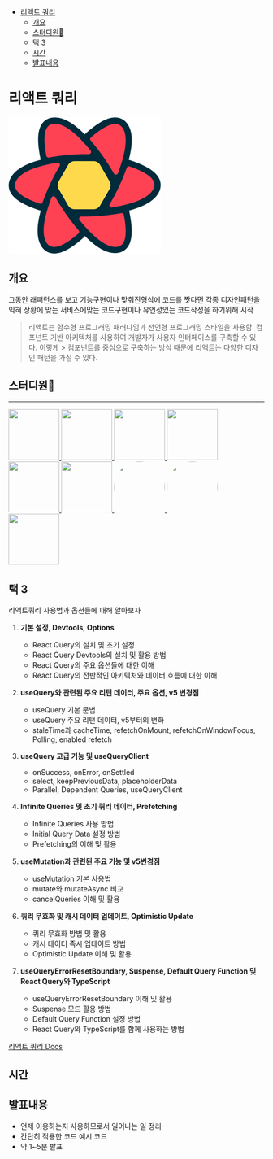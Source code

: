 - [리액트 쿼리](#리액트-쿼리)
  - [개요](#개요)
  - [스터디원🤔](#스터디원)
  - [택 3](#택-3)
  - [시간](#시간)
  - [발표내용](#발표내용)

# 리액트 쿼리

![리액트쿼리](./img/reactquery.png)

## 개요

그동안 래퍼런스를 보고 기능구현이나 맞춰진형식에 코드를 짯다면 각종 디자인패턴을 익혀 상황에 맞는 서비스에맞는 코드구현이나 유연성있는 코드작성을 하기위해 시작

> 리액트는 함수형 프로그래밍 패러다임과 선언형 프로그래밍 스타일을 사용함.
> 컴포넌트 기반 아키텍처를 사용하여 개발자가 사용자 인터페이스를 구축할 수 있다. 이렇게 > 컴포넌트를 중심으로 구축하는 방식 때문에 리액트는 다양한 디자인 패턴을 가질 수 있다.

## 스터디원🤔

---

  <a href="https://github.com/nonjk2">
      <img src="https://github.com/nonjk2.png" width="100" height="100" />
  </a>
  <a href="https://github.com/helloworld442">
      <img src="https://github.com/helloworld442.png" width="100" height="100"/>
  </a>

  <a href="https://github.com/junho01052">
      <img src="https://github.com/junho01052.png" width="100" height="100"/>
  </a>

  <a href="https://github.com/Hyeon12">
      <img src="https://github.com/Hyeon12.png" width="100" height="100"/>
  </a>

  <a href="https://github.com/doyoung1002">
      <img src="https://github.com/doyoung1002.png" width="100" height="100"/>
  </a>
  <a href="https://github.com/Haru-Im">
      <img src="https://github.com/Haru-Im.png" width="100" height="100"/>
  </a>

  <a href="https://github.com/kangsinbeom">
      <img src="https://github.com/kangsinbeom.png" width="100" height="100" style="border-radius : 999px"/>
  </a>
  <a href="https://github.com/taehyunkim3">
      <img src="https://github.com/taehyunkim3.png" width="100" height="100" style="border-radius : 999px"/>
  </a>
  <a href="https://github.com/TheON2">
      <img src="https://github.com/TheON2.png" width="100" height="100"/>
  </a>

## 택 3

리액트쿼리 사용법과 옵션들에 대해 알아보자

1. **기본 설정, Devtools, Options**

   - React Query의 설치 및 초기 설정
   - React Query Devtools의 설치 및 활용 방법
   - React Query의 주요 옵션들에 대한 이해
   - React Query의 전반적인 아키텍처와 데이터 흐름에 대한 이해

2. **useQuery와 관련된 주요 리턴 데이터, 주요 옵션, v5 변경점**

   - useQuery 기본 문법
   - useQuery 주요 리턴 데이터, v5부터의 변화
   - staleTime과 cacheTime, refetchOnMount, refetchOnWindowFocus, Polling, enabled refetch

3. **useQuery 고급 기능 및 useQueryClient**

   - onSuccess, onError, onSettled
   - select, keepPreviousData, placeholderData
   - Parallel, Dependent Queries, useQueryClient

4. **Infinite Queries 및 초기 쿼리 데이터, Prefetching**

   - Infinite Queries 사용 방법
   - Initial Query Data 설정 방법
   - Prefetching의 이해 및 활용

5. **useMutation과 관련된 주요 기능 및 v5변경점**

   - useMutation 기본 사용법
   - mutate와 mutateAsync 비교
   - cancelQueries 이해 및 활용

6. **쿼리 무효화 및 캐시 데이터 업데이트, Optimistic Update**

   - 쿼리 무효화 방법 및 활용
   - 캐시 데이터 즉시 업데이트 방법
   - Optimistic Update 이해 및 활용

7. **useQueryErrorResetBoundary, Suspense, Default Query Function 및 React Query와 TypeScript**
   - useQueryErrorResetBoundary 이해 및 활용
   - Suspense 모드 활용 방법
   - Default Query Function 설정 방법
   - React Query와 TypeScript를 함께 사용하는 방법

[리액트 쿼리 Docs](https://tanstack.com/query/v5/docs/react/overview)

## 시간

## 발표내용

- 언제 이용하는지 사용하므로서 일어나는 일 정리
- 간단히 적용한 코드 예시 코드
- 약 1~5분 발표
